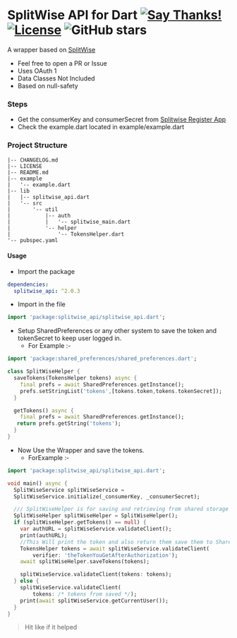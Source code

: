 # SplitWise API for Dart [![Say Thanks!](https://img.shields.io/badge/Say%20Thanks-!-1EAEDB.svg)](https://saythanks.io/to/techysrthk%40gmail.com) [![License](https://img.shields.io/badge/license-MIT-orange.svg)](https://github.com/srthkpthk/splitwise_api/blob/master/LICENSE.md) ![GitHub stars](https://img.shields.io/github/stars/srthkpthk/splitwise_api)

A wrapper based on [SplitWise](http://dev.splitwise.com/#introduction)

- Feel free to open a PR or Issue
- Uses OAuth 1
- Data Classes Not Included
- Based on null-safety

###  Steps
 - Get the consumerKey and consumerSecret from [Splitwise Register App](https://secure.splitwise.com/apps)
 - Check the example.dart located in example/example.dart
 
 ### Project Structure
```text
|-- CHANGELOG.md
|-- LICENSE
|-- README.md
|-- example
|   '-- example.dart
|-- lib
|   |-- splitwise_api.dart
|   '-- src
|       '-- util
|           |-- auth
|           |   '-- splitwise_main.dart
|           '-- helper
|               '-- TokensHelper.dart
'-- pubspec.yaml
```
#### Usage 
- Import the package 
```yaml
dependencies:
  splitwise_api: ^2.0.3
```
- Import in the file 

```dart
import 'package:splitwise_api/splitwise_api.dart';
```
- Setup SharedPreferences or any other system to save the token and tokenSecret to keep user logged in.
     -  For Example :-
```dart
import 'package:shared_preferences/shared_preferences.dart';

class SplitWiseHelper {
  saveTokens(TokensHelper tokens) async {
    final prefs = await SharedPreferences.getInstance();
    prefs.setStringList('tokens',[tokens.token,tokens.tokenSecret]);
  }

  getTokens() async {
    final prefs = await SharedPreferences.getInstance();
   return prefs.getString('tokens');
  }
}
```
- Now Use the Wrapper and save the tokens.
  - ForExample :-
```dart
import 'package:splitwise_api/splitwise_api.dart';

void main() async {
  SplitWiseService splitWiseService =
  SplitWiseService.initialize(_consumerKey, _consumerSecret);

  /// SplitWiseHelper is for saving and retrieving from shared storage
  SplitWiseHelper splitWiseHelper = SplitWiseHelper();
  if (splitWiseHelper.getTokens() == null) {
    var authURL = splitWiseService.validateClient();
    print(authURL);
    //This Will print the token and also return them save them to Shared Prefs
    TokensHelper tokens = await splitWiseService.validateClient(
        verifier: 'theTokenYouGetAfterAuthorization');
    await splitWiseHelper.saveTokens(tokens);

    splitWiseService.validateClient(tokens: tokens);
  } else {
    splitWiseService.validateClient(
        tokens: /* tokens from saved */);
    print(await splitWiseService.getCurrentUser());
  }
}
```
> Hit like if it helped 

